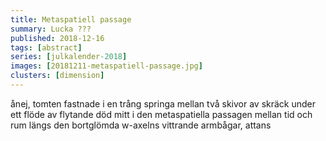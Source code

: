 ```yaml
---
title: Metaspatiell passage
summary: Lucka ???
published: 2018-12-16
tags: [abstract]
series: [julkalender-2018]
images: [20181211-metaspatiell-passage.jpg]
clusters: [dimension]
---
```


ånej, tomten fastnade i en trång springa mellan två skivor av skräck under ett flöde av flytande död mitt i den metaspatiella passagen mellan tid och rum längs den bortglömda w-axelns vittrande armbågar, attans
